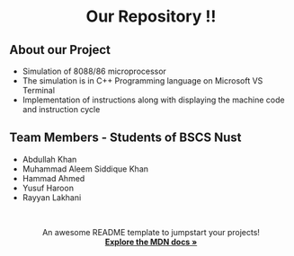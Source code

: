 <div id="top"></div>

<!--
*** Thanks for checking out the Best-README-Template. If you have a suggestion
*** that would make this better, please fork the repo and create a pull request
*** or simply open an issue with the tag "enhancement".
*** Don't forget to give the project a star!
*** Thanks again! Now go create something AMAZING! :D
-->

<!-- HEADING -->
<h1 align="center"> Our Repository !! </h1>

<!-- ABOUT ME -->
<h2> About our Project </h2>
<ul>
  <li> Simulation of 8088/86 microprocessor </li>
  <li> The simulation is in C++ Programming language on Microsoft VS Terminal </li>
  <li> Implementation of instructions along with displaying the machine code and instruction cycle </li>
</ul>

<h2> Team Members - Students of BSCS Nust </h2>
<ul>
  <li> Abdullah Khan </li>
  <li> Muhammad Aleem Siddique Khan </li>
  <li> Hammad Ahmed </li>
  <li> Yusuf Haroon </li>
  <li> Rayyan Lakhani </li>
</ul>


<br>

<p align="center">
    An awesome README template to jumpstart your projects!
    <br />
    <a href="https://developer.mozilla.org/en-US/docs/Web/JavaScript"><strong>Explore the MDN docs »</strong></a>
    <br />
    
  </p>

